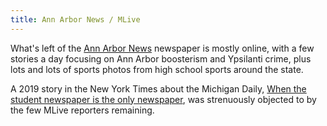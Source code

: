 ```yaml
---
title: Ann Arbor News / MLive
---
```

What's left of the [Ann Arbor News] newspaper is
mostly online, with a few stories a day focusing
on Ann Arbor boosterism and Ypsilanti crime,
plus lots and lots of sports photos from high
school sports around the state.

A 2019 story in the New York Times about the Michigan Daily,
[When the student newspaper is the only newspaper],
was strenuously objected to by the few MLive reporters remaining.

[Ann Arbor News]:http://www.mlive.com/news/ann-arbor/
[When the student newspaper is the only newspaper]:https://www.nytimes.com/2019/10/19/us/news-desert-ann-arbor-michigan.html
